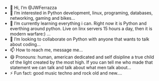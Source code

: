 - 👋 Hi, I’m @JWFerrazza
- 👀 I’m interested in Python development, linux, programing, databases, networking, gaming and bikes...
- 🌱 I’m currently learning everything i can. Right now it is Python and everthing around python. Live on linx servers 15 hours a day, then it is modern warfare:) ...
- 💞️ I’m looking to collaborate on Python with anyone that wants to talk about coding...
- 📫 How to reach me, message me...
- 😄 Pronouns: human, american dedicated and self disipline a true child of the light created by the most high. If you can tell me who made that statement we can talk and talk about what men talk about...
- ⚡ Fun fact: good music techno and rock old and new....

<!---
JWFerrazza/JWFerrazza is a ✨ special ✨ repository because its `README.md` (this file) appears on your GitHub profile.
You can click the Preview link to take a look at your changes.
--->
